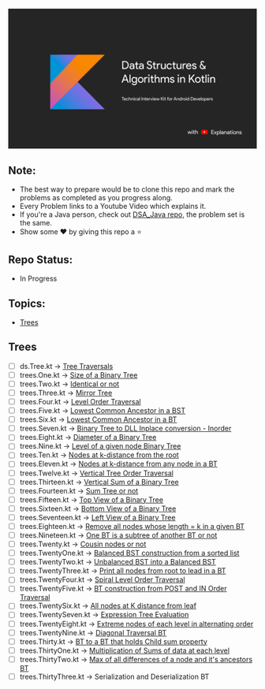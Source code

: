 
![image](./img/Kotlin_banner.jpg)

## Note:
- The best way to prepare would be to clone this repo and mark the problems as completed as you progress along.
- Every Problem links to a Youtube Video which explains it.
- If you're a Java person, check out [DSA_Java repo](https://github.com/SyamSundarKirubakaran/DSA_Java), the problem set is the same.
- Show some :heart: by giving this repo a :star:

## Repo Status:
- In Progress

## Topics:
- [Trees](#Trees)

## Trees
- [ ] ds.Tree.kt -> [Tree Traversals](https://youtu.be/UqrqzRPJElk)
- [ ] trees.One.kt -> [Size of a Binary Tree](https://youtu.be/T8KyS9JZpCU)
- [ ] trees.Two.kt -> [Identical or not](https://youtu.be/oxgOo4vT4CI)
- [ ] trees.Three.kt -> [Mirror Tree](https://youtu.be/bW4EdiMm05M)
- [ ] trees.Four.kt -> [Level Order Traversal](https://youtu.be/c5IwTf1h3Nc)
- [ ] trees.Five.kt -> [Lowest Common Ancestor in a BST](https://youtu.be/fd_wVjtItIY)
- [ ] trees.Six.kt -> [Lowest Common Ancestor in a BT](https://youtu.be/b0eZmFKHI1s)
- [ ] trees.Seven.kt -> [Binary Tree to DLL Inplace conversion - Inorder](https://youtu.be/jE1LFxa-Uaw)
- [ ] trees.Eight.kt -> [Diameter of a Binary Tree](https://youtu.be/_gd5x2EjYgk)
- [ ] trees.Nine.kt -> [Level of a given node Binary Tree](https://youtu.be/Wq3wnxq_hpQ)
- [ ] trees.Ten.kt -> [Nodes at k-distance from the root](https://youtu.be/2oF5MuBH9r8)
- [ ] trees.Eleven.kt -> [Nodes at k-distance from any node in a BT](https://youtu.be/uQgkmWievXM)
- [ ] trees.Twelve.kt -> [Vertical Tree Order Traversal](https://youtu.be/52ZnowIt1jI)
- [ ] trees.Thirteen.kt -> [Vertical Sum of a Binary Tree](https://youtu.be/p0c5ACJLBPk)
- [ ] trees.Fourteen.kt -> [Sum Tree or not](https://www.youtube.com/watch?v=aRTzFnsynas)
- [ ] trees.Fifteen.kt -> [Top View of a Binary Tree](https://youtu.be/ftQ6ucy7XFM)
- [ ] trees.Sixteen.kt -> [Bottom View of a Binary Tree](https://youtu.be/MaOR6405WHg)
- [ ] trees.Seventeen.kt -> [Left View of a Binary Tree](https://youtu.be/x0GL9Iz_iik)
- [ ] trees.Eighteen.kt -> [Remove all nodes whose length = k in a given BT](https://youtu.be/cOIDvjdRvKE)
- [ ] trees.Nineteen.kt -> [One BT is a subtree of another BT or not](https://youtu.be/8xOvb1_rGbg)
- [ ] trees.Twenty.kt -> [Cousin nodes or not](https://youtu.be/xkCNEu27R8M)
- [ ] trees.TwentyOne.kt -> [Balanced BST construction from a sorted list](https://youtu.be/-aGezpat2E0)
- [ ] trees.TwentyTwo.kt -> [Unbalanced BST into a Balanced BST](https://youtu.be/UvCgOtx8n3k)
- [ ] trees.TwentyThree.kt -> [Print all nodes from root to lead in a BT](https://youtu.be/2tRF4GSDWeU)
- [ ] trees.TwentyFour.kt -> [Spiral Level Order Traversal](https://youtu.be/RdUqKikkhDo)
- [ ] trees.TwentyFive.kt -> [BT construction from POST and IN Order Traversal](https://youtu.be/kcI_bvXKaeM)
- [ ] trees.TwentySix.kt -> [All nodes at K distance from leaf](https://youtu.be/4aGMLno7IyM)
- [ ] trees.TwentySeven.kt -> [Expression Tree Evaluation](https://youtu.be/e74fPzgWJ5g)
- [ ] trees.TwentyEight.kt -> [Extreme nodes of each level in alternating order](https://youtu.be/9jM3Bqj5phE)
- [ ] trees.TwentyNine.kt -> [Diagonal Traversal BT](https://youtu.be/N1hHwhtu-ss)
- [ ] trees.Thirty.kt -> [BT to a BT that holds Child sum property](https://youtu.be/jko8H5J6yZM)
- [ ] trees.ThirtyOne.kt -> [Multiplication of Sums of data at each level](https://youtu.be/auq3GG6fxTU)
- [ ] trees.ThirtyTwo.kt -> [Max of all differences of a node and it's ancestors BT](https://youtu.be/bF35gZXcbuY)
- [ ] trees.ThirtyThree.kt -> Serialization and Deserialization BT